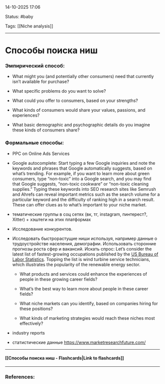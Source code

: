 
14-10-2025 17:06

Status: #baby 

Tags: [[Niche analysis]]

---
# Способы поиска ниш

### Эмпирический способ:

- What might you (and potentially other consumers) need that currently isn’t available for purchase?  

- What specific problems do you want to solve?

- What could you offer to consumers, based on your strengths?

- What kinds of consumers would share your values, passions, and experiences?

- What basic demographic and psychographic details do you imagine these kinds of consumers share?

### Формальные способы:

- PPC on Online Ads Services

- Google autocomplete: Start typing a few Google inquiries and note the keywords and phrases that Google automatically suggests, based on what’s trending.
	For example, if you want to learn more about green consumers, type “non-toxic” into a Google search, and you may find that Google suggests, “non-toxic cookware” or “non-toxic cleaning supplies.” Typing these keywords into SEO research sites like Semrush and Ahrefs can reveal important metrics such as the search volume for a particular keyword and the difficulty of ranking high in a search result. These can offer clues as to what’s important to your niche market.

- тематические группы в соц сетях (вк, тг, instagram, пинтерест?, Xitter) + хэштеги на этих платформах

- Исследование конкурентов.

- Исследовать быстрорастущие ниши используя, например данные о трудоустройстве населения, демографии. Использовать сторонние прогнозы роста сфер и вакансий.  Искать спрос:
	Let’s consider the latest list of fastest-growing occupations published by the [US Bureau of Labor Statistics](https://www.bls.gov/ooh/fastest-growing.htm). Topping the list is wind turbine service technicians, which illustrates the popularity of the renewable energy sector.
	
	- What products and services could enhance the experiences of people in these growing career fields? 
	
	- What’s the best way to learn more about people in these career fields?
	
	- What niche markets can you identify, based on companies hiring for these positions? 
	
	- What kinds of marketing strategies would reach these niches most effectively?


- industry reports 

- статистические данные
	https://www.marketresearchfuture.com/

----
#### [[Способы поиска ниш - Flashcards|Link to flashcards]]



---
### References:

